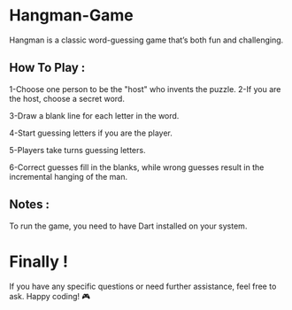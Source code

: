 # Hangman-Game
 Hangman is a classic word-guessing game that’s both fun and challenging.

## How To Play :
1-Choose one person to be the "host" who invents the puzzle.
2-If you are the host, choose a secret word.

3-Draw a blank line for each letter in the word.

4-Start guessing letters if you are the player.

5-Players take turns guessing letters.

6-Correct guesses fill in the blanks, while wrong guesses result in the incremental hanging of the man.
## Notes :
To run the game, you need to have Dart installed on your system. 
# Finally ! 
 If you have any specific questions or need further assistance, feel free to ask. Happy coding! 🎮
